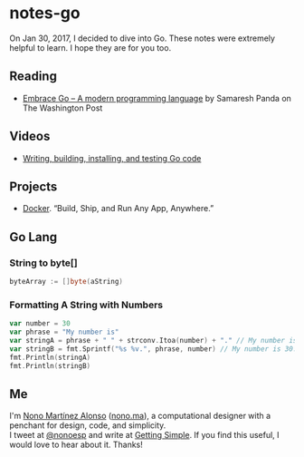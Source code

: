 # notes-go

On Jan 30, 2017, I decided to dive into Go. These notes were extremely helpful to learn. I hope they are for you too.

## Reading

* [Embrace Go – A modern programming language](https://developer.washingtonpost.com/pb/blog/post/2016/04/06/embrace-go/) by Samaresh Panda on The Washington Post

## Videos

* [Writing, building, installing, and testing Go code](https://www.youtube.com/watch?v=XCsL89YtqCs)

## Projects

* [Docker](https://www.docker.com/). “Build, Ship, and Run Any App, Anywhere.”

## Go Lang

### String to byte[]

```go
byteArray := []byte(aString)
```
### Formatting A String with Numbers

```go
var number = 30
var phrase = "My number is"
var stringA = phrase + " " + strconv.Itoa(number) + "." // My number is 30.
var stringB = fmt.Sprintf("%s %v.", phrase, number) // My number is 30.
fmt.Println(stringA)
fmt.Println(stringB)
```

## Me

I'm [Nono Martínez Alonso](http://nono.ma) ([nono.ma](http://nono.ma)), a computational designer with a penchant for design, code, and simplicity.  
I tweet at [@nonoesp](http://www.twitter.com/nonoesp) and write at [Getting Simple](http://gettingsimple.com/). If you find this useful, I would love to hear about it. Thanks!
